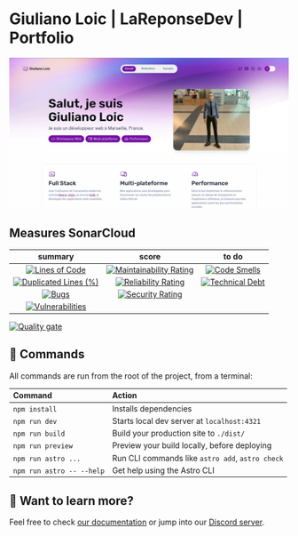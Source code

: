 # Giuliano Loic | LaReponseDev | Portfolio

![portfolio](https://github.com/DevWeb13/la-reponse-dev-astro/blob/master/public/assets/home-page.webp)

## Measures SonarCloud

|                                                                                                          summary                                                                                                           |                                                                                                       score                                                                                                        |                                                                                                  to do                                                                                                  |
| :------------------------------------------------------------------------------------------------------------------------------------------------------------------------------------------------------------------------: | :----------------------------------------------------------------------------------------------------------------------------------------------------------------------------------------------------------------: | :-----------------------------------------------------------------------------------------------------------------------------------------------------------------------------------------------------: |
|              [![Lines of Code](https://sonarcloud.io/api/project_badges/measure?project=DevWeb13_la-reponse-dev-astro&metric=ncloc)](https://sonarcloud.io/summary/new_code?id=DevWeb13_la-reponse-dev-astro)              |  [![Maintainability Rating](https://sonarcloud.io/api/project_badges/measure?project=DevWeb13_la-reponse-dev-astro&metric=sqale_rating)](https://sonarcloud.io/summary/new_code?id=DevWeb13_la-reponse-dev-astro)  |  [![Code Smells](https://sonarcloud.io/api/project_badges/measure?project=DevWeb13_la-reponse-dev-astro&metric=code_smells)](https://sonarcloud.io/summary/new_code?id=DevWeb13_la-reponse-dev-astro)   |
| [![Duplicated Lines (%)](https://sonarcloud.io/api/project_badges/measure?project=DevWeb13_la-reponse-dev-astro&metric=duplicated_lines_density)](https://sonarcloud.io/summary/new_code?id=DevWeb13_la-reponse-dev-astro) | [![Reliability Rating](https://sonarcloud.io/api/project_badges/measure?project=DevWeb13_la-reponse-dev-astro&metric=reliability_rating)](https://sonarcloud.io/summary/new_code?id=DevWeb13_la-reponse-dev-astro) | [![Technical Debt](https://sonarcloud.io/api/project_badges/measure?project=DevWeb13_la-reponse-dev-astro&metric=sqale_index)](https://sonarcloud.io/summary/new_code?id=DevWeb13_la-reponse-dev-astro) |
|                   [![Bugs](https://sonarcloud.io/api/project_badges/measure?project=DevWeb13_la-reponse-dev-astro&metric=bugs)](https://sonarcloud.io/summary/new_code?id=DevWeb13_la-reponse-dev-astro)                   |    [![Security Rating](https://sonarcloud.io/api/project_badges/measure?project=DevWeb13_la-reponse-dev-astro&metric=security_rating)](https://sonarcloud.io/summary/new_code?id=DevWeb13_la-reponse-dev-astro)    |                                                                                                                                                                                                         |
|        [![Vulnerabilities](https://sonarcloud.io/api/project_badges/measure?project=DevWeb13_la-reponse-dev-astro&metric=vulnerabilities)](https://sonarcloud.io/summary/new_code?id=DevWeb13_la-reponse-dev-astro)        |                                                                                                                                                                                                                    |

[![Quality gate](https://sonarcloud.io/api/project_badges/quality_gate?project=DevWeb13_la-reponse-dev-astro)](https://sonarcloud.io/summary/new_code?id=DevWeb13_la-reponse-dev-astro)

## 🧞 Commands

All commands are run from the root of the project, from a terminal:

| Command                   | Action                                           |
| :------------------------ | :----------------------------------------------- |
| `npm install`             | Installs dependencies                            |
| `npm run dev`             | Starts local dev server at `localhost:4321`      |
| `npm run build`           | Build your production site to `./dist/`          |
| `npm run preview`         | Preview your build locally, before deploying     |
| `npm run astro ...`       | Run CLI commands like `astro add`, `astro check` |
| `npm run astro -- --help` | Get help using the Astro CLI                     |

## 👀 Want to learn more?

Feel free to check [our documentation](https://docs.astro.build) or jump into our [Discord server](https://astro.build/chat).

